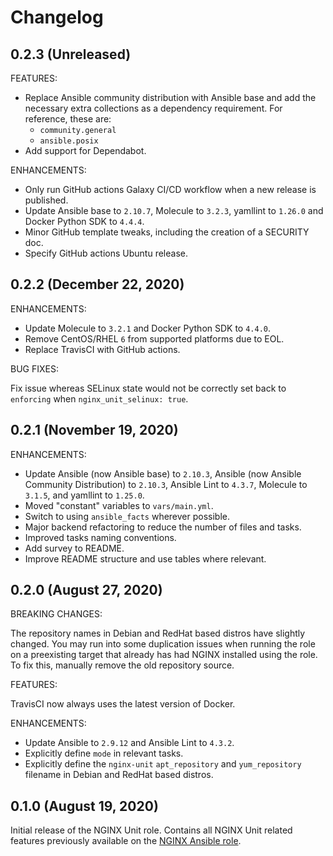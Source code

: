 # Changelog

## 0.2.3 (Unreleased)

FEATURES:

*   Replace Ansible community distribution with Ansible base and add the necessary extra collections as a dependency requirement. For reference, these are:
    *   `community.general`
    *   `ansible.posix`
*   Add support for Dependabot.

ENHANCEMENTS:

*   Only run GitHub actions Galaxy CI/CD workflow when a new release is published.
*   Update Ansible base to `2.10.7`, Molecule to `3.2.3`, yamllint to `1.26.0` and Docker Python SDK to `4.4.4`.
*   Minor GitHub template tweaks, including the creation of a SECURITY doc.
*   Specify GitHub actions Ubuntu release.

## 0.2.2 (December 22, 2020)

ENHANCEMENTS:

*   Update Molecule to `3.2.1` and Docker Python SDK to `4.4.0`.
*   Remove CentOS/RHEL `6` from supported platforms due to EOL.
*   Replace TravisCI with GitHub actions.

BUG FIXES:

Fix issue whereas SELinux state would not be correctly set back to `enforcing` when `nginx_unit_selinux: true`.

## 0.2.1 (November 19, 2020)

ENHANCEMENTS:

*   Update Ansible (now Ansible base) to `2.10.3`, Ansible (now Ansible Community Distribution) to `2.10.3`, Ansible Lint to `4.3.7`, Molecule to `3.1.5`, and yamllint to `1.25.0`.
*   Moved "constant" variables to `vars/main.yml`.
*   Switch to using `ansible_facts` wherever possible.
*   Major backend refactoring to reduce the number of files and tasks.
*   Improved tasks naming conventions.
*   Add survey to README.
*   Improve README structure and use tables where relevant.

## 0.2.0 (August 27, 2020)

BREAKING CHANGES:

The repository names in Debian and RedHat based distros have slightly changed. You may run into some duplication issues when running the role on a preexisting target that already has had NGINX installed using the role. To fix this, manually remove the old repository source.

FEATURES:

TravisCI now always uses the latest version of Docker.

ENHANCEMENTS:

*   Update Ansible to `2.9.12` and Ansible Lint to `4.3.2`.
*   Explicitly define `mode` in relevant tasks.
*   Explicitly define the `nginx-unit` `apt_repository` and `yum_repository` filename in Debian and RedHat based distros.

## 0.1.0 (August 19, 2020)

Initial release of the NGINX Unit role. Contains all NGINX Unit related features previously available on the [NGINX Ansible role](https://github.com/nginxinc/ansible-role-nginx).
